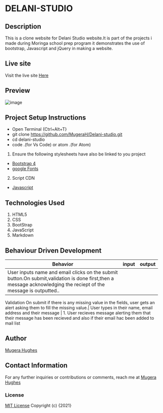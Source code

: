 # DELANI-STUDIO



## Description

This is a clone website for Delani Studio website.It is part of the projects i made during Moringa school prep program it demonstrates the use of bootstrap, Javascript and jQuery in  making a website.

## Live site
Visit the live site [Here](https://mugerah.github.io/Delani-studio/)


## Preview
![image](assets/Screenshot.jpg)

## Project Setup Instructions

- Open Terminal {Ctrl+Alt+T}
- git clone https://github.com/MugeraH/Delani-studio.git
- cd delani-studio
- code .(for Vs Code) or atom .(for Atom)

1. Ensure the following stylesheets have also be linked to you project

- [Bootstrap 4](https://maxcdn.bootstrapcdn.com/bootstrap/4.0.0/css/bootstrap.min.css)
- [google Fonts](https://use.fontawesome.com/releases/v5.5.0/css/all.css)

2. Script CDN

- [Javascript](https://ajax.googleapis.com/ajax/libs/jquery/3.5.1/jquery.min.js)

## Technologies Used

1. HTML5
2. CSS
3. BootStrap
4. JavaScript
5. Markdown

## Behaviour Driven Development


| Behavior| input | output |
| -------- | -------- | -------- |
| User inputs name and email clicks on the submit button.On submit,validation is done first,then a message acknowledging the reciept of the message is outputted..
Validation
 On submit if there is any missing value in the fields, user gets an alert asking them to fill the missing value.|  User types in their name, email address and their message | 1. User recieves message alerting them that their message has been recieved and also if their email hac been added to mail list
      
## Author
[Mugera Hughes](https://github.com/MugeraH)


## Contact Information

For any further inquiries or contributions or comments, reach me at [Mugera Hughes](https://github.com/MugeraH)

### License

[MIT License](https://github.com/MugeraH/Delani-studio/blob/main/license) Copyright (c) {2021}
